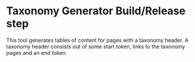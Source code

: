 # Taxonomy Generator Build/Release step

This tool generates tables of content for pages with a taxonomy header.
A taxonomy header consists out of some start token, links to the taxonomy pages and an end token.